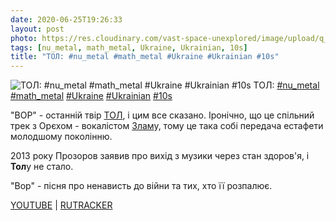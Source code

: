 ```yaml
---
date: 2020-06-25T19:26:33
layout: post
photo: https://res.cloudinary.com/vast-space-unexplored/image/upload/q_auto,dpr_auto,w_auto/photos/photo_1004_25-06-2020_19-26-33.jpg
tags: [nu_metal, math_metal, Ukraine, Ukrainian, 10s]
title: "ТОЛ: #nu_metal #math_metal #Ukraine #Ukrainian #10s"
---
```

![ТОЛ: #nu_metal #math_metal #Ukraine #Ukrainian #10s](https://res.cloudinary.com/vast-space-unexplored/image/upload/q_auto,dpr_auto,w_auto/photos/photo_1004_25-06-2020_19-26-33.jpg)
ТОЛ: [#nu_metal](/tags/#nu_metal) [#math_metal](/tags/#math_metal) [#Ukraine](/tags/#Ukraine) [#Ukrainian](/tags/#Ukrainian) [#10s](/tags/#10s)

&quot;ВОР&quot; - останній твір [ТОЛ](/2020-05-30-tol--nu-metal-math-metal-ukraine-russian-10s-), і цим все сказано. Іронічно, що це спільний трек з Орєхом - вокалістом [Злам](/2020-02-28-zlam--nu-metal-math-metal-ukraine-ukrainian-00s)у, тому це така собі передача естафети молодшому поколінню.

2013 року Прозоров заявив про вихід з музики через стан здоров&#39;я, і **Тол**у не стало.

&quot;Вор&quot; - пісня про ненависть до війни та тих, хто її розпалює.

[YOUTUBE](https://www.youtube.com/watch?v=NURBto-eosM) \| [RUTRACKER](https://rutracker.org/forum/viewtopic.php?t=420771)